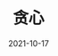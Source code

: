 ---
title: "贪心"
linkTitle: "贪心"
type: book
weight: 3
date: 2021-10-17
summary: 做人不可过于贪心，但是，做题可以啊！只要你保证你的贪心是对的（切忌人傻钱多，偷鸡不成蚀把米）。
---